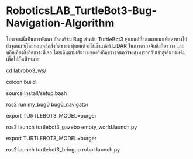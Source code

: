 # RoboticsLAB_TurtleBot3-Bug-Navigation-Algorithm

โปรเจกต์นี้เป็นการพัฒนา อัลกอริธึม Bug สำหรับ TurtleBot3 หุ่นยนต์ที่ออกแบบมาเพื่อหาทางไปยังจุดหมายโดยหลบหลีกสิ่งกีดขวาง หุ่นยนต์จะใช้เซ็นเซอร์ LiDAR ในการตรวจจับสิ่งกีดขวาง และหลีกเลี่ยงสิ่งกีดขวางที่เจอ โดยเดินตามเส้นทางของสิ่งกีดขวางจนกว่าจะสามารถกลับเข้าสู่เส้นทางเดิมเพื่อไปยังเป้าหมาย

cd labrobo3_ws/

colcon build

source install/setup.bash

ros2 run my_bug0 bug0_navigator


export TURTLEBOT3_MODEL=burger

ros2 launch turtlebot3_gazebo empty_world.launch.py


export TURTLEBOT3_MODEL=burger

ros2 launch turtlebot3_bringup robot.launch.py

